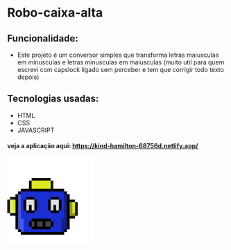 # Robo-caixa-alta 
## Funcionalidade:

* Este projeto é um conversor simples que transforma letras maiusculas em minusculas e letras minusculas em maiusculas (muito util para quem escrevi com capslock ligado sem perceber e tem que corrigir todo texto depois)

## Tecnologias usadas:

* HTML
* CSS
* JAVASCRIPT

#### veja a aplicação aqui: https://kind-hamilton-68756d.netlify.app/

<img src="https://github.com/bruno34154/Robo-caixa-alta/blob/master/img/robo.gif" alt="robo" width="200px" height="200px" />

